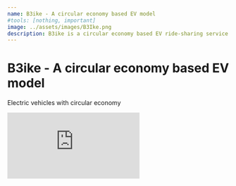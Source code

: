 ```yaml
---
name: B3ike - A circular economy based EV model 
#tools: [nothing, important]
image: ../assets/images/B3Ike.png
description: B3ike is a circular economy based EV ride-sharing service. We propose a model for adoption of EVs at scale in the Indian market.
---
```

# B3ike - A circular economy based EV model


Electric vehicles with circular economy

<link rel="stylesheet" href="../assets/style.css">
<div class="google-slides-container">
<iframe  src="https://docs.google.com/presentation/d/e/2PACX-1vQ3ouveq-Y_8VYcGzNS0EWu5wF_W321RGz5FPNk22MSdk1a2mgdyCu8oWNG23SIsA/embed?start=false&loop=false&delayms=3000" frameborder="0"  allowfullscreen="true" mozallowfullscreen="true" webkitallowfullscreen="true"></iframe>
 </div>